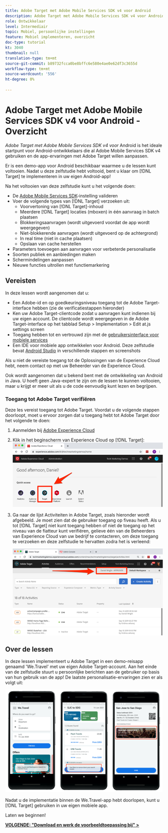 ```yaml
---
title: Adobe Target met Adobe Mobile Services SDK v4 voor Android
description: Adobe Target met Adobe Mobile Services SDK v4 voor Android is het perfecte startpunt voor Android-ontwikkelaars die al Adobe Mobile Services SDK v4 gebruiken en de app-ervaringen met Adobe Target willen aanpassen.
role: Ontwikkelaar
level: Intermediair
topic: Mobiel, persoonlijke instellingen
feature: Mobiel implementeren, overzicht
doc-type: tutorial
kt: 3040
thumbnail: null
translation-type: tm+mt
source-git-commit: b89732fcca0be8bffc6e580e4ae0e62df3c3655d
workflow-type: tm+mt
source-wordcount: '556'
ht-degree: 0%

---
```



# Adobe Target met Adobe Mobile Services SDK v4 voor Android - Overzicht

_Adobe Target met Adobe Mobile Services SDK v4 voor_ Android is het ideale startpunt voor Android-ontwikkelaars die al Adobe Mobile Services SDK v4 gebruiken en de app-ervaringen met Adobe Target willen aanpassen.

Er is een demo-app voor Android beschikbaar waarmee u de lessen kunt voltooien. Nadat u deze zelfstudie hebt voltooid, bent u klaar om [!DNL Target] te implementeren in uw eigen Android-app!

Na het voltooien van deze zelfstudie kunt u het volgende doen:

* De [Adobe Mobile Services SDK](https://docs.adobe.com/content/help/en/mobile-services/android/getting-started-android/requirements.html)-instelling valideren
* Voer de volgende types van [!DNL Target] verzoeken uit:
   * Voorvertoning van [!DNL Target]-inhoud
   * Meerdere [!DNL Target] locaties (mboxen) in één aanvraag in batch plaatsen
   * Blokkeringsaanvragen (wordt uitgevoerd voordat de app wordt weergegeven)
   * Niet-blokkerende aanvragen (wordt uitgevoerd op de achtergrond)
   * In real time (niet in cache plaatsen)
   * Opslaan van cache herstellen
* Parameters toevoegen aan aanvragen voor verbeterde personalisatie
* Soorten publiek en aanbiedingen maken
* Schermindelingen aanpassen
* Nieuwe functies uitrollen met functiemarkering

## Vereisten

In deze lessen wordt aangenomen dat u:

* Een Adobe-id en op goedkeuringsniveau toegang tot de Adobe Target-interface hebben (zie de verificatiestappen hieronder)
* Ken uw Adobe Target-clientcode zodat u aanvragen kunt indienen bij uw eigen account. De clientcode wordt weergegeven in de Adobe Target-interface op het tabblad   Setup > Implementation > Edit at.js settings screen
* Toegang hebben tot en vertrouwd zijn met de [gebruikersinterface voor mobiele services](https://mobilemarketing.adobe.com)
* Een IDE voor mobiele app ontwikkelen voor Android. Deze zelfstudie bevat [Android Studio](https://developer.android.com/studio/install) in verschillende stappen en screenshots

Als u niet de vereiste toegang tot de Oplossingen van de Experience Cloud hebt, neem contact op met uw Beheerder van de Experience Cloud.

Ook wordt aangenomen dat u bekend bent met de ontwikkeling van Android in Java. U hoeft geen Java-expert te zijn om de lessen te kunnen voltooien, maar u krijgt er meer uit als u de code eenvoudig kunt lezen en begrijpen.

### Toegang tot Adobe Target verifiëren

Deze les vereist toegang tot Adobe Target. Voordat u de volgende stappen doorloopt, moet u ervoor zorgen dat u toegang hebt tot Adobe Target door het volgende te doen:

1. Aanmelden bij [Adobe Experience Cloud](https://experience.adobe.com/)
1. Klik in het beginscherm van Experience Cloud op [!DNL Target]:
   ![Experience Cloud startscherm](assets/aec_homeScreen_clickTarget.png)
1. Ga naar de lijst Activiteiten in Adobe Target, zoals hieronder wordt afgebeeld. Je moet zien dat de gebruiker toegang op fiveau heeft. Als u tot [!DNL Target] niet kunt toegang hebben of niet de toegang op het niveau van de fiatteur kunt verifiëren, gelieve één van de Beheerders van Experience Cloud van uw bedrijf te contacteren, om deze toegang te verzoeken en deze zelfstudie te hervatten zodra het is verleend:

   ![Adobe UI](assets/targetUI_approver.png)

## Over de lessen

In deze lessen implementeert u Adobe Target in een demo-reisapp genaamd &#39;We.Travel&#39; met uw eigen Adobe Target-account. Aan het einde van de zelfstudie stuurt u persoonlijke berichten aan de gebruiker op basis van hun gebruik van de app! De laatste personalisatie-ervaringen zien er als volgt uit:

![We.Reizen, app definitief](assets/overview_final_result.jpg)

Nadat u de implementatie binnen de We.Travel-app hebt doorlopen, kunt u [!DNL Target] gebruiken in uw eigen mobiele app.

Laten we beginnen!

**[VOLGENDE: &quot;Download en werk de voorbeeldtoepassing bij&quot; >](download-and-update-the-sample-app.md)**
